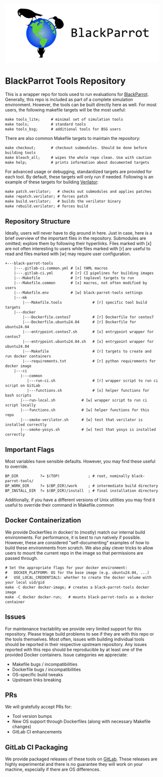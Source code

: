 ![BlackParrot Logo](docs/bp_logo.png)


# BlackParrot Tools Repository

This is a wrapper repo for tools used to run evaluations for [BlackParrot](https://github.com/black-parrot/black-parrot). 
Generally, this repo is included as part of a complete simulation environment.
However, the tools can be built directly here as well.
For most users, the following makefile targets will be the most useful:


    make tools_lite;     # minimal set of simulation tools
    make tools;          # standard tools
    make tools_bsg;      # additional tools for BSG users


There are also common Makefile targets to maintain the repository:


    make checkout;       # checkout submodules. Should be done before building tools
    make bleach_all;     # wipes the whole repo clean. Use with caution
    make help;           # prints information about documented targets


For advanced usage or debugging, standardized targets are provided for each tool.
By default, these targets will only run if needed.
Following is an example of these targets for building [Verilator](https://github.com/verilator/verilator):


    make patch.verilator;   # checks out submodules and applies patches
    make repatch.verilator; # forces patch
    make build.verilator;   # builds the verilator binary
    make rebuild.verilator; # forces build


## Repository Structure

Ideally, users will never have to dig around in here.
Just in case, here is a brief overview of the important files in the repository.
Submodules are omitted; explore them by following their hyperlinks.
Files marked with [x] are not often interesting to users while files marked with [r] are useful to read and files marked with [w] may require user configuration. 

    +---black-parrot-tools
        |---.gitlab-ci.common.yml # [x] YAML macros
        |---.gitlab-ci.yml        # [r] CI pipelines for building images
        |---Makefile              # [r] toplevel targets to run
        |---Makefile.common       # [x] macros, not often modified by users
        |---Makefile.env          # [w] black-parrot-tools settings
        |---mk
            |---Makefile.tools              # [r] specific tool build targets
        |---docker
            |---Dockerfile.centos7          # [r] Dockerfile for centos7
            |---Dockerfile.ubuntu24.04      # [r] Dockerfile for ubuntu24.04
            |---entrypoint.centos7.sh       # [x] entrypoint wrapper for centos7
            |---entrypoint.ubuntu24.04.sh   # [x] entrypoint wrapper for ubuntu24.04
            |---Makefile                    # [r] targets to create and run docker containers
            |---requirements.txt            # [r] python requirements for docker image
        |---ci
           |---common
              |---run-ci.sh                 # [r] wrapper script to run ci script on GitLab
              |---functions.sh              # [x] helper functions for bash scripts
           |---run-local.sh            # [w] wrapper script to run ci script locally
           |---functions.sh            # [w] helper functions for this repo
           |---smoke-verilator.sh      # [w] test that verilator is installed correctly
           |---smoke-yosys.sh          # [w] test that yosys is installed correctly


## Important Flags

Most variables have sensible defaults.
However, you may find these useful to override.

    BP_DIR          ?= $(TOP)             ; # root, nominally black-parrot-tools/
    BP_WORK_DIR     ?= $(BP_DIR)/work     ; # intermediate build directory
    BP_INSTALL_DIR  ?= $(BP_DIR)/install  ; # final installation directory

Additionally, if you have a different versions of Unix utilities you may find it useful to override their command in Makefile.common

## Docker Containerization

We provide Dockerfiles in docker/ to (mostly) match our internal build environments.
For performance, it is best to run natively if possible.
However, these are considered "self-documenting" examples of how to build these environments from scratch.
We also play clever tricks to allow users to mount the current repo in the image so that permissions are passed through.


    # Set the appropriate flags for your docker environment:
    #   DOCKER_PLATFORM: OS for the base image (e.g. ubuntu24.04, ...)
    #   USE_LOCAL_CREDENTIALS: whether to create the docker volume with your local uid/gid
    make -C docker docker-image; # creates a black-parrot-tools docker image
    make -C docker docker-run;   # mounts black-parrot-tools as a docker container


## Issues

For maintenance tractability we provide very limited support for this repository.
Please triage build problems to see if they are with this repo or the tools themselves.
Most often, issues with building individual tools should be reported in their respective upstream repository.
Any issues reported with this repo should be reproducible by at least one of the provided Docker containers.
Issue categories we appreciate:
  - Makefile bugs / incompatibilities
  - Dockerfile bugs / incompatibilities
  - OS-specific build tweaks
  - Upstream links breaking

## PRs

We will gratefully accept PRs for:
  - Tool version bumps
  - New OS support through Dockerfiles (along with necessary Makefile changes)
  - GitLab CI enhancements

## GitLab CI Packaging

We provide packaged releases of these tools on [GitLab](https://gitlab.com/bespoke-silicon-group/black-parrot-tools/-/packages).
These releases are highly experimental and there is no guarantee they will work on your machine, especially if there are OS differences.


